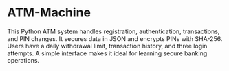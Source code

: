 # ATM-Machine
This Python ATM system handles registration, authentication, transactions, and PIN changes. It secures data in JSON and encrypts PINs with SHA-256. Users have a daily withdrawal limit, transaction history, and three login attempts. A simple interface makes it ideal for learning secure banking operations.
